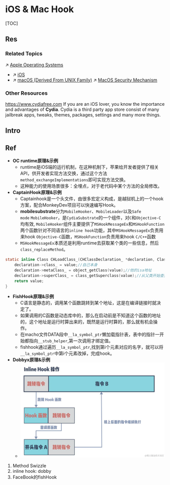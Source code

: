 # iOS & Mac Hook

[TOC]



## Res
### Related Topics
↗ [Apple Operating Systems](../../../../../../🔑%20CS%20Core/🥷🏼%20Operating%20Systems%20&%20Kernels%20(Engineering%20Part)/Apple%20Operating%20Systems/Apple%20Operating%20Systems.md)
- ↗ [iOS](../../../../../../🔑%20CS%20Core/🥷🏼%20Operating%20Systems%20&%20Kernels%20(Engineering%20Part)/Apple%20Operating%20Systems/iOS/iOS.md)
- ↗ [macOS (Derived From UNIX Family)](../../../../../../🔑%20CS%20Core/🥷🏼%20Operating%20Systems%20&%20Kernels%20(Engineering%20Part)/Apple%20Operating%20Systems/macOS%20(Derived%20From%20UNIX%20Family)/macOS%20(Derived%20From%20UNIX%20Family).md)
↗ [MacOS Security Mechanism](../../../../../System%20Security/Operating%20System%20Security/🍎%20MacOS%20Security%20Mechanism/MacOS%20Security%20Mechanism.md)


### Other Resources
https://www.cydiafree.com
If you are an iOS lover, you know the importance and advantages of **Cydia**. Cydia is a third party app store consist of many jailbreak apps, tweaks, themes, packages, settings and many more things.   



## Intro



## Ref
[【iOS逆向】4种常用Hook的原理分析及示例 | 看雪学苑]: https://juejin.cn/post/7091850259483066376
- **OC runtime原理&示例**
	- runtime是iOS端的运行机制，在这种机制下，苹果给开发者提供了相关API，供开发者实现方法交换，通过这个方法`method_exchangeImplementations`即可实现方法交换。
	- 这种能力的使用场景很多：全埋点，对于老代码中某个方法的全局修改。
- **CaptainHook原理&示例**
	- Captainhook是一个头文件，由很多宏定义构成，是越狱机上的一个hook方案，配合MonkeyDev项目可以快速编写Hook。
	- **mobilesubstrate**分为`MobileHooker`、`MobileLoader`以及`Safe mode` `MobileHooker`，是`CydiaSubstrate`的一个组件，对`C`和`Objective-C`均有效, `MobileHooker`组件主要提供了`MSHookMessageEx`和`MSHookFunction`两个函数针对不同语言的`inline hook`功能，其中`MSHookMessageEx`负责用来hook `Objective-C`函数，`MSHookFunction`负责用来hook `C/C++`函数
	- `MSHookMessageEx`本质还是利用runtime去获取某个类的一些信息，然后`class_replaceMethod`。
```c
static inline Class CHLoadClass_(CHClassDeclaration_ *declaration, Class value) {
	declaration->class_ = value;//自己本身 
	declaration->metaClass_ = object_getClass(value);//他的isa地址 
	declaration->superClass_ = class_getSuperclass(value);//从父类开始查找value（也可以说是symbol） 
	return value; 
}
```
- **FishHook原理&示例**
	- C语言是静态的，调用某个函数跳转到某个地址，这是在编译链接时就决定了。
	- 如果调用的C函数是动态库中的，那么在启动前是不知道这个函数的地址的，这个地址是运行时算出来的，既然是运行时算的，那么就有机会操作。
	- 在macho文件DATA段中`__la_symbol_ptr`懒加载指针表，表中的指针一开始都指向`__stub_helper`,第一次调用才绑定值。
	- fishhook通过遍历`__la_symbol_ptr`,找到第i个元素对应的名字，就可以将`__la_symbol_ptr`中第i个元素改掉，完成hook。
- **Dobbyx原理&示例**
	- ![](../../../../../../../Assets/Pics/Pasted%20image%2020240831173426.png)

[🤔 无埋点核心技术：iOS Hook 在字节的实践经验 | infoQ]: https://www.infoq.cn/article/dxyqidethi8did65q1df
[iOS中几种hook代码的方法 | CSDN]: http://t.csdnimg.cn/H9zNU
1. Method Swizzle
2. inline hook: dobby
3. FaceBook的fishHook

